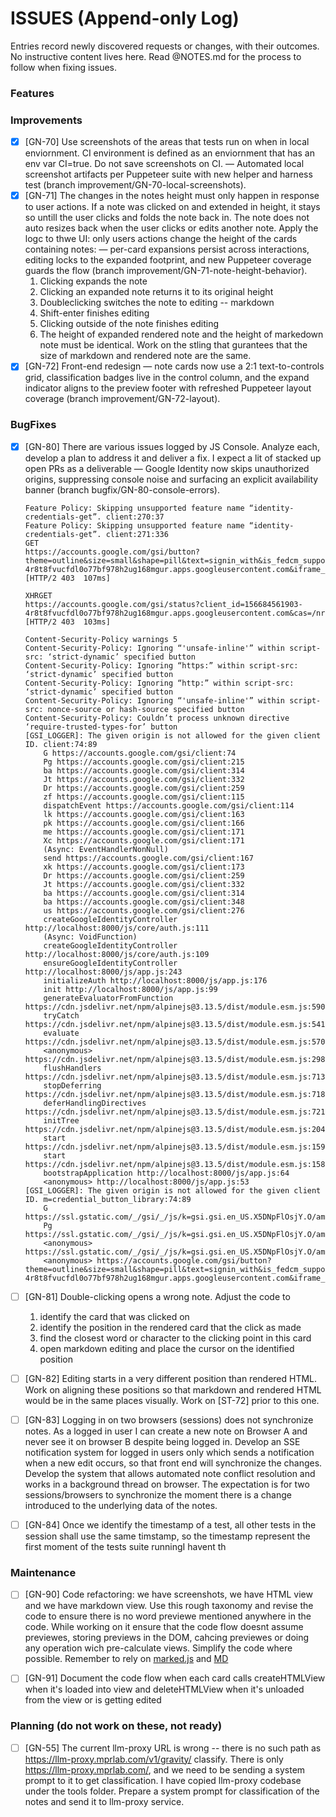 # ISSUES (Append-only Log)

Entries record newly discovered requests or changes, with their outcomes. No instructive content lives here. Read @NOTES.md for the process to follow when fixing issues.

### Features

### Improvements

  - [x] [GN-70] Use screenshots of the areas that tests run on when in local enviornment. CI environment is defined as an enviornment that has an env var CI=true. Do not save screenshots on CI. — Automated local screenshot artifacts per Puppeteer suite with new helper and harness test (branch improvement/GN-70-local-screenshots).
  - [x] [GN-71] The changes in the notes height must only happen in response to user actions. If a note was clicked on and extended in height, it stays so untill the user clicks and folds the note back in. The note does not auto resizes back when the user clicks or edits another note. Apply the logc to thwe UI: only users actions change the height of the cards containing notes: — per-card expansions persist across interactions, editing locks to the expanded footprint, and new Puppeteer coverage guards the flow (branch improvement/GN-71-note-height-behavior).
    1. Clicking expands the note
    2. Clicking an expanded note returns it to its original height
    3. Doubleclicking switches the note to editing -- markdown
    4. Shift-enter finishes editing
    5. Clicking outside of the note finishes editing 
    6. The height of expanded rendered note and the height of markedown note must be identical. Work on the stling that gurantees that the size of markdown and rendered note are the same.
  - [x] [GN-72] Front-end redesign — note cards now use a 2:1 text-to-controls grid, classification badges live in the control column, and the expand indicator aligns to the preview footer with refreshed Puppeteer layout coverage (branch improvement/GN-72-layout).

### BugFixes

  - [x] [GN-80] There are various issues logged by JS Console. Analyze each, develop a plan to address it and deliver a fix. I expect a lit of stacked up open PRs as a deliverable — Google Identity now skips unauthorized origins, suppressing console noise and surfacing an explicit availability banner (branch bugfix/GN-80-console-errors).
    ```
    Feature Policy: Skipping unsupported feature name “identity-credentials-get”. client:270:37
    Feature Policy: Skipping unsupported feature name “identity-credentials-get”. client:271:336
    GET
    https://accounts.google.com/gsi/button?theme=outline&size=small&shape=pill&text=signin_with&is_fedcm_supported=false&client_id=156684561903-4r8t8fvucfdl0o77bf978h2ug168mgur.apps.googleusercontent.com&iframe_id=gsi_451133_914081&cas=/nrGSe6oSqBoygrIHC3O6DYcFNuiHkz6MfGe2WCWWOY
    [HTTP/2 403  107ms]

    XHRGET
    https://accounts.google.com/gsi/status?client_id=156684561903-4r8t8fvucfdl0o77bf978h2ug168mgur.apps.googleusercontent.com&cas=/nrGSe6oSqBoygrIHC3O6DYcFNuiHkz6MfGe2WCWWOY&is_itp=true
    [HTTP/2 403  103ms]

    Content-Security-Policy warnings 5
    Content-Security-Policy: Ignoring “'unsafe-inline'” within script-src: ‘strict-dynamic’ specified button
    Content-Security-Policy: Ignoring “https:” within script-src: ‘strict-dynamic’ specified button
    Content-Security-Policy: Ignoring “http:” within script-src: ‘strict-dynamic’ specified button
    Content-Security-Policy: Ignoring “'unsafe-inline'” within script-src: nonce-source or hash-source specified button
    Content-Security-Policy: Couldn’t process unknown directive ‘require-trusted-types-for’ button
    [GSI_LOGGER]: The given origin is not allowed for the given client ID. client:74:89
        G https://accounts.google.com/gsi/client:74
        Pg https://accounts.google.com/gsi/client:215
        ba https://accounts.google.com/gsi/client:314
        Jt https://accounts.google.com/gsi/client:332
        Dr https://accounts.google.com/gsi/client:259
        zf https://accounts.google.com/gsi/client:115
        dispatchEvent https://accounts.google.com/gsi/client:114
        lk https://accounts.google.com/gsi/client:163
        pk https://accounts.google.com/gsi/client:166
        me https://accounts.google.com/gsi/client:171
        Xc https://accounts.google.com/gsi/client:171
        (Async: EventHandlerNonNull)
        send https://accounts.google.com/gsi/client:167
        xk https://accounts.google.com/gsi/client:173
        Dr https://accounts.google.com/gsi/client:259
        Jt https://accounts.google.com/gsi/client:332
        ba https://accounts.google.com/gsi/client:314
        ba https://accounts.google.com/gsi/client:348
        us https://accounts.google.com/gsi/client:276
        createGoogleIdentityController http://localhost:8000/js/core/auth.js:111
        (Async: VoidFunction)
        createGoogleIdentityController http://localhost:8000/js/core/auth.js:109
        ensureGoogleIdentityController http://localhost:8000/js/app.js:243
        initializeAuth http://localhost:8000/js/app.js:176
        init http://localhost:8000/js/app.js:99
        generateEvaluatorFromFunction https://cdn.jsdelivr.net/npm/alpinejs@3.13.5/dist/module.esm.js:590
        tryCatch https://cdn.jsdelivr.net/npm/alpinejs@3.13.5/dist/module.esm.js:541
        evaluate https://cdn.jsdelivr.net/npm/alpinejs@3.13.5/dist/module.esm.js:570
        <anonymous> https://cdn.jsdelivr.net/npm/alpinejs@3.13.5/dist/module.esm.js:2985
        flushHandlers https://cdn.jsdelivr.net/npm/alpinejs@3.13.5/dist/module.esm.js:713
        stopDeferring https://cdn.jsdelivr.net/npm/alpinejs@3.13.5/dist/module.esm.js:718
        deferHandlingDirectives https://cdn.jsdelivr.net/npm/alpinejs@3.13.5/dist/module.esm.js:721
        initTree https://cdn.jsdelivr.net/npm/alpinejs@3.13.5/dist/module.esm.js:204
        start https://cdn.jsdelivr.net/npm/alpinejs@3.13.5/dist/module.esm.js:159
        start https://cdn.jsdelivr.net/npm/alpinejs@3.13.5/dist/module.esm.js:158
        bootstrapApplication http://localhost:8000/js/app.js:64
        <anonymous> http://localhost:8000/js/app.js:53
    [GSI_LOGGER]: The given origin is not allowed for the given client ID. m=credential_button_library:74:89
        G https://ssl.gstatic.com/_/gsi/_/js/k=gsi.gsi.en_US.X5DNpFlOsjY.O/am=AAAggLhx/d=1/rs=AF0KOtUvqNNy7mU_1FS76qAaEu2J5KsmpA/m=credential_button_library:74
        Pg https://ssl.gstatic.com/_/gsi/_/js/k=gsi.gsi.en_US.X5DNpFlOsjY.O/am=AAAggLhx/d=1/rs=AF0KOtUvqNNy7mU_1FS76qAaEu2J5KsmpA/m=credential_button_library:142
        <anonymous> https://ssl.gstatic.com/_/gsi/_/js/k=gsi.gsi.en_US.X5DNpFlOsjY.O/am=AAAggLhx/d=1/rs=AF0KOtUvqNNy7mU_1FS76qAaEu2J5KsmpA/m=credential_button_library:307
        <anonymous> https://accounts.google.com/gsi/button?theme=outline&size=small&shape=pill&text=signin_with&is_fedcm_supported=false&client_id=156684561903-4r8t8fvucfdl0o77bf978h2ug168mgur.apps.googleusercontent.com&iframe_id=gsi_451133_914081&cas=/nrGSe6oSqBoygrIHC3O6DYcFNuiHkz6MfGe2WCWWOY:1

    ```

  - [ ] [GN-81] Double-clicking opens a wrong note. Adjust the code to 
    1. identify the card that was clicked on 
    2. identify the position in the rendered card that the click as made 
    3. find the closest word or character to the clicking point in this card 
    4. open markdown editing and place the cursor on the identified position
  
  - [ ] [GN-82] Editing starts in a very different position than rendered HTML. Work on aligning these positions so that markdown and rendered HTML would be in the same places visually. Work on [ST-72] prior to this one.

  - [ ] [GN-83] Logging in on two browsers (sessions) does not synchronize notes. As a logged in user I can create a new note on Browser A and never see it on browser B despite being logged in. Develop an SSE notification system for logged in users only which sends a notification when a new edit occurs, so that front end will synchronize the changes. Develop the system that allows automated note conflict resolution and works in a background thread on browser. The expectation is for two sessions/browsers to synchronize the moment there is a change introduced to the underlying data of the notes.

  - [ ] [GN-84] Once we identify the timestamp of a test, all other tests in the session shall use the same timstamp, so the timestamp represent the first moment of the tests suite runningI havent th

### Maintenance

  - [ ] [GN-90] Code refactoring: we have screenshots, we have HTML view and we have markdown view. Use this rough taxonomy and revise the code to ensure there is no word previewe mentioned anywhere in the code. While working on it ensure that the code flow doesnt assume previewes, storing previews in the DOM, cahcing previewes or doing any operation wich pre-calculate views. Simplify the code where possible. Remember to rely on [marked.js](marked.js.md) and [MD](MDE.v2.19.0.md)

  - [ ] [GN-91] Document the code flow when each card calls createHTMLView when it's loaded into view and deleteHTMLView when it's unloaded from the view or is getting edited  


### Planning (do not work on these, not ready)

- [ ] [GN-55] The current llm-proxy URL is wrong -- there is no such path as https://llm-proxy.mprlab.com/v1/gravity/
  classify. There is only https://llm-proxy.mprlab.com/, and we need to be sending a system prompt to it to get classification. I have copied llm-proxy codebase under the tools folder. Prepare a system prompt for classification of the notes and send it to llm-proxy service. 
